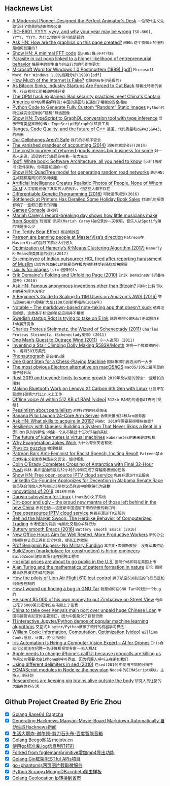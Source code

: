 ## Hacknews List


- [A Modernist Pioneer Designed the Perfect Animator&#39;s Desk](https://www.collectorsweekly.com/articles/disney-animator-desk/)  `一位现代主义先驱设计了完美的动画师办公桌`
- [ISO-8601, YYYY, yyyy, and why your year may be wrong](https://ericasadun.com/2018/12/25/iso-8601-yyyy-yyyy-and-why-your-year-may-be-wrong/)  `ISO-8601, YYYY, YYYY，为什么你的年份可能是错的`
- [Ask HN: How are the graphics on this page created?](https://www.16personalities.com/personality-types)  `问HN:这个页面上的图形是如何创建的?`
- [Show HN: A minimal FFT code](http://lambdaway.free.fr/lambdaspeech/?view=zorg)  `显示HN:最小FFT代码`
- [Parasite in cat poop linked to a higher likelihood of entrepreneurial behavior](https://royalsocietypublishing.org/doi/full/10.1098/rspb.2018.0822)  `猫屎中的寄生虫与创业行为的可能性更大`
- [Microsoft Word for Windows 1.0 Postmortem (1989) [pdf]](http://antitrust.slated.org/www.iowaconsumercase.org/011607/8000/PX08875.pdf)  `Microsoft Word for Windows 1.0的后期分析(1989)[pdf]`
- [How Much of the Internet Is Fake?](http://nymag.com/intelligencer/2018/12/how-much-of-the-internet-is-fake.html)  `互联网有多少是假的?`
- [As Bitcoin Sinks, Industry Startups Are Forced to Cut Back](https://techcrunch.com/2018/12/26/as-bitcoin-sinks-industry-startups-are-forced-to-cut-back/)  `随着比特币的衰落，行业初创公司被迫削减开支`
- [The OPM hack explained: Bad security practices meet China&#39;s Captain America](https://www.csoonline.com/article/3318238/data-breach/the-opm-hack-explained-bad-security-practices-meet-chinas-captain-america.html)  `OPM的黑客解释说:中国的美国队长遇到了糟糕的安全措施`
- [Python Code to Generate Fully Custom “Random” Static Images](https://github.com/christophershultz/StaticGIFGen/blob/master/StaticGen.ipynb)  `Python代码生成完全定制的“随机”静态图像`
- [Show HN: TypeScript to GraphQL conversion tool with type inference](https://github.com/acro5piano/typed-graphqlify)  `显示带有类型推断的HN: TypeScript到GraphQL转换工具`
- [Ranges, Code Quality, and the future of C&#43;&#43;](https://medium.com/@jasonmeisel/ranges-code-quality-and-the-future-of-c-99adc6199608)  `范围、代码质量和c&#43;&#43;的未来`
- [Our Cellphones Aren&#39;t Safe](https://www.nytimes.com/2018/12/26/opinion/cellphones-security-spying.html)  `我们的手机不安全`
- [The vanished grandeur of accounting (2014)](http://www.bostonglobe.com/ideas/2014/06/07/the-vanished-grandeur-accounting/3zcbRBoPDNIryWyNYNMvbO/story.html)  `消失的辉煌会计(2014)`
- [The costly journey of returned goods means big business for some](https://www.cnbc.com/2018/12/13/returned-goods-are-a-problem-for-retailers-resellers-are-cashing-in.html)  `对一些人来说，退货的代价高昂意味着一笔大生意`
- [[pdf] White book: Software Architecture, all you need to know](https://share.composieux.fr/white-book-software-architecture.pdf)  `[pdf]白皮书:软件架构，你需要知道的一切`
- [Show HN: QuadTree model for generating random road networks](https://github.com/arun1729/road-network)  `表示HN:生成随机路网的四叉树模型`
- [Artificial Intelligence Creates Realistic Photos of People, None of Whom Exist](http://www.openculture.com/2018/12/artificial-intelligence-creates-realistic-photos-of-people-none-of-whom-actually-exist.html)  `人工智能创造了真实的人的照片，但这些人都不存在`
- [Differentiable Genetic Programming (2016)](https://arxiv.org/abs/1611.04766)  `可微遗传规划(2016)`
- [Bottleneck at Printers Has Derailed Some Holiday Book Sales](https://www.nytimes.com/2018/12/23/books/paper-printers-holiday-sales-books-publishers.html)  `打印机的瓶颈影响了一些假日图书的销售`
- [Games Console](https://mitxela.com/projects/console)  `游戏机`
- [Mariah Carey’s record-breaking day shows how little musicians make from Spotify](https://qz.com/1507361/mariah-careys-record-breaking-day-shows-how-little-musicians-make-from-spotify/)  `玛丽亚·凯莉(Mariah Carey)破纪录的一天表明，音乐人从Spotify赚的钱是多么少`
- [The Teddy Bear Effect](https://harvardmagazine.com/2019/01/robert-livingston-harvard#)  `泰迪熊效应`
- [Patreon are banning people at MasterVisa’s direction](https://docs.google.com/document/d/1U0mQjUA0T5INc_GDkwPJ2mfhO7tbaIogisSqqxHw0hc/mobilebasic)  `Patreon在MasterVisa的指导下禁止人们进入`
- [Optimization of Hamerly’s K-Means Clustering Algorithm (2017)](https://colfaxresearch.com/cfxkmeans/)  `Hamerly K-Means聚类算法的优化(2017)`
- [Ex-employee of Indian outsourcer HCL fired after reporting harassment of Muslim](https://www.mercurynews.com/2018/12/26/indian-it-firm-hcl-america-fired-employee-after-reporting-harassment-of-muslim-coworker-lawsuit/)  `印度外包商HCL的前雇员在报告穆斯林受到骚扰后被解雇`
- [lsix: ls for images](https://github.com/hackerb9/lsix)  `lsix:图像的ls`
- [Erik Demaine&#39;s Folding and Unfolding Page (2010)](http://erikdemaine.org/folding/)  `Erik Demaine的《折叠与展开》(2010)`
- [Ask HN: Famous anonymous inventions other than Bitcoin?](item?id=18762932)  `问HN:比特币以外的著名匿名发明?`
- [A Beginner&#39;s Guide to Scaling to 11M Users on Amazon&#39;s AWS (2016)](http://highscalability.com/blog/2016/1/11/a-beginners-guide-to-scaling-to-11-million-users-on-amazons.html)  `亚马逊AWS用户规模扩大至1100万的新手指南(2016年)`
- [Notable – The markdown-based note-taking app that doesn&#39;t suck](https://github.com/fabiospampinato/notable)  `值得注意的是，这款基于标记的笔记应用并不糟糕`
- [Swedish startup Rdot is trying to take on E Ink](https://goodereader.com/blog/e-paper/swedish-startup-rdot-is-trying-to-take-on-e-ink)  `瑞典初创公司Rdot正试图与E Ink展开竞争`
- [Charles Proteus Steinmetz, the Wizard of Schenectady (2011)](https://www.smithsonianmag.com/history/charles-proteus-steinmetz-the-wizard-of-schenectady-51912022/?no-ist)  `Charles Proteus Steinmetz，《Schenectady巫师》(2011)`
- [One Man’s Quest to Outrace Wind (2011)](http://www.wired.com/magazine/2011/02/ff_fasterthanwind/all/1)  `《一人追风》(2011)`
- [Inventing a Stair Climbing Dolly Making $583K/Month](https://starterstory.com/stories/how-two-unlikely-partners-invented-the-upcart-and-went-viral-on-qvc)  `发明一个爬楼梯的小车，每月583万美元`
- [Phonautograph](https://en.wikipedia.org/wiki/Phonautograph)  `语音描记器`
- [One Giant Step for a Chess-Playing Machine](https://www.nytimes.com/2018/12/26/science/chess-artificial-intelligence.html)  `国际象棋机器迈出的一大步`
- [The most obvious Electron alternative on macOS/iOS](https://holtwick.de/blog/2018-12-20-web-technologies)  `macOS/iOS上最明显的电子替代品`
- [Rust 2019 and beyond: limits to some growth](https://graydon2.dreamwidth.org/263429.html)  `2019年及以后的锈蚀:一些增长的限制`
- [Making Bluetooth Work on Lenovo X1 Carbon 6th Gen with Linux](https://200ok.ch/posts/2018-12-17_making_bluetooth_work_on_lenovo_x1_carbon_6th_gen_with_linux.html)  `让蓝牙在联想X1碳第六代Linux上工作`
- [Offline voice AI within 512 KB of RAM [video]](https://www.youtube.com/watch?v=WadKhfLyqTQ)  `512kb RAM内的语音AI离线[视频]`
- [Pessimism about parallelism](http://esr.ibiblio.org/?p=8223)  `对并行性的悲观情绪`
- [Banana Pi to Launch 24-Core Arm Server](https://www.cnx-software.com/2018/12/26/banana-pi-24-core-arm-server/)  `香蕉派推出24核Arm服务器`
- [Ask HN: What skills to acquire in 2019?](item?id=18765383)  `问HN: 2019年需要获得哪些技能?`
- [Resiliency with Queues: Building a System That Never Skips a Beat in a Billion](https://www.braze.com/perspectives/article/building-braze-job-queues-resiliency)  `队列的弹性:构建一个从不跳过十亿次节拍的系统`
- [The future of kubernetes is virtual machines](http://tech.paulcz.net/blog/future-of-kubernetes-is-virtual-machines/)  `kubernetes的未来是虚拟机`
- [Why Exaggeration Jokes Work](https://www.theatlantic.com/science/archive/2018/12/biological-phenomenon-why-wit-works/578842/)  `为什么夸张笑话有效`
- [Physics puzzles](https://www.lockhaven.edu/~dsimanek/puzzles/puzzles.htm)  `物理难题`
- [Patreon Bars Anti-Feminist for Racist Speech, Inciting Revolt](https://www.nytimes.com/2018/12/24/technology/patreon-hate-speech-bans.html)  `Patreon禁止反女权主义者发表种族主义言论，煽动叛乱`
- [Colin O’Brady Completes Crossing of Antarctica with Final 32-Hour Push](https://www.nytimes.com/2018/12/26/sports/antarctica-race-colin-obrady.html)  `科林·奥布雷迪用最后32小时的冲刺完成了穿越南极洲的任务`
- [Show HN: Free open-source IPTV cloud service](https://github.com/fastogt/iptv)  `免费开源IPTV云服务`
- [LinkedIn Co-Founder Apologizes for Deception in Alabama Senate Race](https://www.nytimes.com/2018/12/26/us/reid-hoffman-alabama-election-disinformation.html)  `领英联合创始人为阿拉巴马州参议员竞选中的欺骗行为道歉`
- [Innovations of 2018](https://www.popsci.com/best-of-whats-new-2018)  `2018年创新`
- [Darwin subsystem for Linux](https://github.com/linux-noah/noah)  `Linux达尔文子系统`
- [Dirt-poor and ugly – the proud new mantra of those left behind in the new China](https://www.latimes.com/world/asia/la-fg-chinese-poor-ugly-20181226-story.html)  `赤贫丑陋——这是新中国遗留下来的骄傲的新口号`
- [Free opensource IPTV cloud service](item?id=18762273)  `免费开源IPTV云服务`
- [Behind the Market Swoon: The Herdlike Behavior of Computerized Trading](https://www.wsj.com/articles/behind-the-market-swoon-the-herdlike-behavior-of-computerized-trading-11545785641)  `市场低迷的背后:电脑化交易的羊群行为`
- [Buttery smooth Emacs (2016)](https://www.facebook.com/notes/daniel-colascione/buttery-smooth-emacs/10155313440066102/)  `Buttery smooth Emacs (2016)`
- [New Office Hours Aim for Well Rested, More Productive Workers](https://www.nytimes.com/2018/12/24/well/mind/work-schedule-hours-sleep-productivity-chronotype-night-owls.html)  `新的办公时间旨在让员工得到充分休息，提高工作效率`
- [Prof Benjamin Kuipers- No Military Funding](http://web.eecs.umich.edu/~kuipers/opinions/no-military-funding.html)  `本杰明•库佩斯教授——没有军事资助`
- [BuildZoom (marketplace for construction) is hiring engineers](https://jobs.lever.co/buildzoom)  `BuildZoom(建筑市场)正在招聘工程师`
- [Hospital prices are about to go public in the U.S.](https://www.ajc.com/news/national/hospital-prices-are-about-public/2jXYHgoR5CObBj6fSJQQUO/)  `医院价格即将在美国上市`
- [Alan Turing and the mathematics of pattern formation in nature](https://www.nytimes.com/2018/05/08/science/alan-turing-desalination.html)  `艾伦·图灵和自然界模式形成的数学`
- [How the pilots of Lion Air Flight 610 lost control](https://www.nytimes.com/interactive/2018/12/26/world/asia/lion-air-crash-12-minutes.html)  `狮子航空610航班的飞行员是如何失去控制的`
- [How I wound up finding a bug in GNU Tar](https://utcc.utoronto.ca/~cks/space/blog/sysadmin/TarFindingTruncateBug)  `我是如何在GNU Tar中找到一个bug的`
- [He spent $5,000 of his own money to put Zimbabwe on Street View](https://www.cnet.com/news/this-man-spent-5000-of-his-own-money-to-put-zimbabwe-on-street-view)  `他自己花了5000美元把津巴布韦搬上了街景`
- [China to take over Kenya’s main port over unpaid huge Chinese Loan](https://www.africanstand.com/news/africa/east-africa/china-to-take-over-kenyas-main-port-over-unpaid-huge-chinese-loan/)  `中国将接管肯尼亚的主要港口，因为中国拖欠了巨额贷款`
- [11 interactive Jupyter/Python demos of popular machine learning algorithms](https://github.com/trekhleb/homemade-machine-learning/blob/master/README.md)  `交互式Jupyter/Python演示了流行的机器学习算法`
- [William Cook: Information, Computation, Optimization [video]](https://www.youtube.com/watch?v=q8nQTNvCrjE)  `William Cook:信息，计算，优化[视频]`
- [Iris Automation Is Hiring a Computer Vision Expert – AI for Drones](http://www.irisonboard.com/careers/)  `Iris自动化公司正在招聘一名计算机视觉专家——无人机AI`
- [Apple needs to change iPhone’s call UI because robocalls are killing us](https://spencerdailey.com/2018/12/26/in-2019-apple-needs-to-change-iphones-call-ui-because-robocalls-are-killing-us/)  `苹果公司需要改变iPhone的呼叫界面，因为机器人呼叫正在杀死我们`
- [Using different delimiters in sed (2010)](https://backreference.org/2010/02/20/using-different-delimiters-in-sed/)  `在sed(2010)中使用不同的分隔符`
- [ECMAScript modules in Node.js: the new plan](http://2ality.com/2018/12/nodejs-esm-phases.html)  `Node中的ECMAScript模块。主持人:新计划`
- [Researchers are keeping pig brains alive outside the body](https://www.technologyreview.com/s/611007/researchers-are-keeping-pig-brains-alive-outside-the-body/)  `研究人员让猪的大脑在体外存活`

## Github Project Created By Eric Zhou

- [x] [Golang Base64 Captcha](https://github.com/mojocn/base64Captcha)
- [x] [Generating Hacknews Maoyan-Movie-Board Markdown Automatically 自动生成Hacknews新闻](https://github.com/dejavuzhou/md-genie)
- [x] [生活大爆炸-谢尔顿-剪刀石头布-百度智能音箱](https://github.com/mojocn/dueros-bang-game)
- [x] [Golang Beego网站 mojotv.cn](https://github.com/mojocn/www.mojotv.cn)
- [x] [使用go标准库,log信息到钉钉群](https://github.com/mojocn/dooger)
- [x] [Forked from fogleman/primitive增加mp4导出功能](https://github.com/mojocn/primitive)
- [x] [Golang Gin框架RESTful APIs项目](https://github.com/JJJJJJJerk/ezier-golang-web-api-framework)
- [x] [go+phantomjs网页图片截取微服务](https://github.com/mojocn/screen_shot)
- [x] [Python Scrapy+MongoDB+cnbeta爬虫样板](https://github.com/mojocn/scrapy_mongodb_boilerplate_cnbeta)
- [x] [Golang Geolocation Ip转换到省市](https://github.com/mojocn/ip2location)